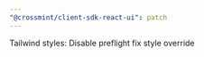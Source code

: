```yaml
---
"@crossmint/client-sdk-react-ui": patch
---
```


Tailwind styles: Disable preflight fix style override
